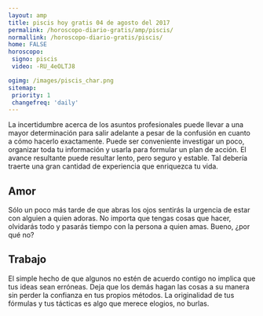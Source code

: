 ```yaml
---
layout: amp
title: piscis hoy gratis 04 de agosto del 2017 
permalink: /horoscopo-diario-gratis/amp/piscis/
normallink: /horoscopo-diario-gratis/piscis/
home: FALSE
horoscopo:
 signo: piscis
 video: -RU_4eOLTJ8

ogimg: /images/piscis_char.png
sitemap:
 priority: 1
 changefreq: 'daily'
---
```



La incertidumbre acerca de los asuntos profesionales puede llevar a una mayor determinación para salir adelante a pesar de la confusión en cuanto a cómo hacerlo exactamente. Puede ser conveniente investigar un poco, organizar toda tu información y usarla para formular un plan de acción. El avance resultante puede resultar lento, pero seguro y estable. Tal debería traerte una gran cantidad de experiencia que enriquezca tu vida.

## Amor

Sólo un poco más tarde de que abras los ojos sentirás la urgencia de estar con alguien a quien adoras. No importa que tengas cosas que hacer, olvidarás todo y pasarás tiempo con la persona a quien amas. Bueno, ¿por qué no?

## Trabajo

El simple hecho de que algunos no estén de acuerdo contigo no implica que tus ideas sean erróneas. Deja que los demás hagan las cosas a su manera sin perder la confianza en tus propios métodos. La originalidad de tus fórmulas y tus tácticas es algo que merece elogios, no burlas.